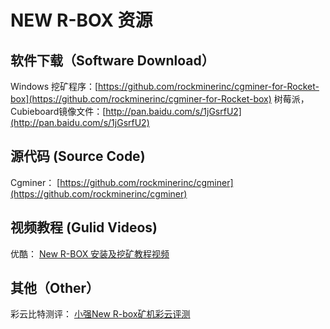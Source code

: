 # NEW R-BOX 资源

## 软件下载（Software Download）

Windows 挖矿程序：[https://github.com/rockminerinc/cgminer-for-Rocket-box](https://github.com/rockminerinc/cgminer-for-Rocket-box)
树莓派，Cubieboard镜像文件：[http://pan.baidu.com/s/1jGsrfU2](http://pan.baidu.com/s/1jGsrfU2)

## 源代码 (Source Code)
Cgminer： [https://github.com/rockminerinc/cgminer](https://github.com/rockminerinc/cgminer)

## 视频教程 (Gulid Videos)
优酷： [New R-BOX 安装及挖矿教程视频](http://v.youku.com/v_show/id_XNzg1ODUzMTEy.html)


## 其他（Other）
彩云比特测评： [小强New R-box矿机彩云评测](http://www.cybtc.com/article-1378-1.html)
